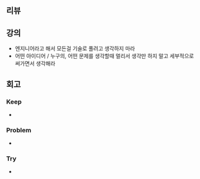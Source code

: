 ## 리뷰

## 강의
- 엔지니어라고 해서 모든걸 기술로 풀려고 생각하지 마라
- 어떤 아이디어 / 누구의, 어떤 문제를 생각할때 멀리서 생각만 하지 말고 세부적으로 써가면서 생각해라

## 회고
  
### Keep
- 

### Problem
- 

### Try
- 
